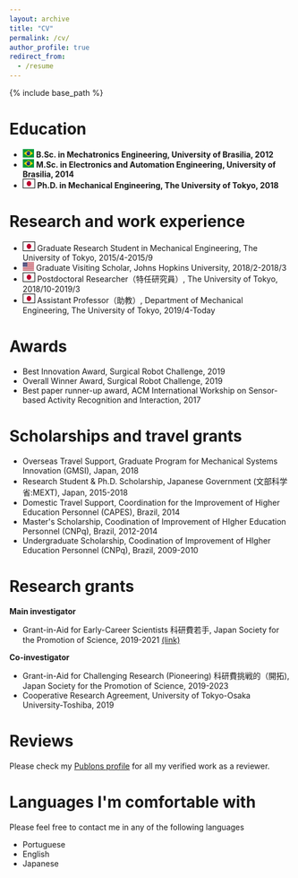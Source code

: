 ```yaml
---
layout: archive
title: "CV"
permalink: /cv/
author_profile: true
redirect_from:
  - /resume
---
```


{% include base_path %}

Education 
======
* <img src="/images/brazil_flag.png" width="20" height="15"> **B.Sc. in Mechatronics Engineering, University of Brasilia, 2012**
* <img src="/images/brazil_flag.png" width="20" height="15"> **M.Sc. in Electronics and Automation Engineering, University of Brasilia, 2014**
* <img style='border:1px solid #000000' src="/images/japan_flag.png" width="20" height="15"> **Ph.D. in Mechanical Engineering, The University of Tokyo, 2018**

Research and work experience
======
* <img style='border:1px solid #000000' src="/images/japan_flag.png" width="20" height="15"> Graduate Research Student in Mechanical Engineering, The University of Tokyo, 2015/4-2015/9
* <img src="/images/usa_flag.png" width="20" height="15"> Graduate Visiting Scholar, Johns Hopkins University, 2018/2-2018/3
* <img style='border:1px solid #000000' src="/images/japan_flag.png" width="20" height="15"> Postdoctoral Researcher（特任研究員）, The University of Tokyo, 2018/10-2019/3
* <img style='border:1px solid #000000' src="/images/japan_flag.png" width="20" height="15"> Assistant Professor（助教）, Department of Mechanical Engineering, The University of Tokyo, 2019/4-Today

Awards
=====
* Best Innovation Award, Surgical Robot Challenge, 2019
* Overall Winner Award, Surgical Robot Challenge, 2019
* Best paper runner-up award, ACM International Workship on Sensor-based Activity Recognition and Interaction, 2017

Scholarships and travel grants
======
* Overseas Travel Support, Graduate Program for Mechanical Systems Innovation (GMSI), Japan, 2018
* Research Student & Ph.D. Scholarship, Japanese Government (文部科学省:MEXT), Japan, 2015-2018
* Domestic Travel Support, Coordination for the Improvement of Higher Education Personnel (CAPES), Brazil, 2014
* Master's Scholarship, Coodination of Improvement of HIgher Education Personnel (CNPq), Brazil, 2012-2014
* Undergraduate Scholarship, Coodination of Improvement of HIgher Education Personnel (CNPq), Brazil, 2009-2010

Research grants
======

**Main investigator**
* Grant-in-Aid for Early-Career Scientists 科研費若手, Japan Society for the Promotion of Science, 2019-2021 [(link)](https://kaken.nii.ac.jp/en/grant/KAKENHI-PROJECT-19K14935/)

**Co-investigator**
* Grant-in-Aid for Challenging Research (Pioneering) 科研費挑戦的（開拓), Japan Society for the Promotion of Science, 2019-2023
* Cooperative Research Agreement, University of Tokyo-Osaka University-Toshiba, 2019

Reviews
======
Please check my [Publons profile](https://publons.com/researcher/1488056/murilo-marques-marinho/) for all my verified work as a reviewer.

Languages I'm comfortable with
======
Please feel free to contact me in any of the following languages
* Portuguese
* English
* Japanese

